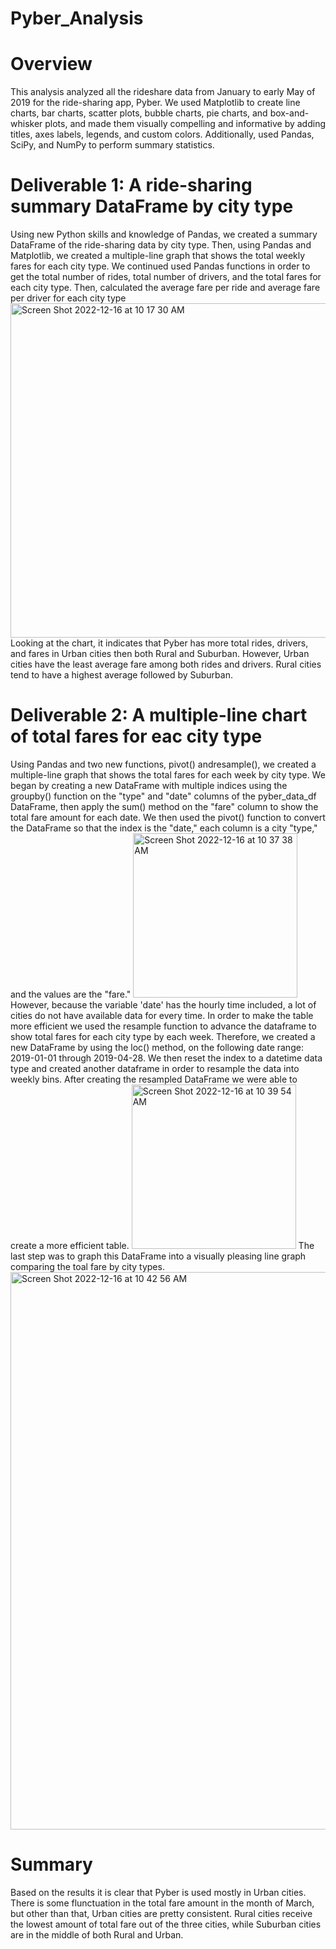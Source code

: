 # Pyber_Analysis
# Overview 
   This analysis analyzed all the rideshare data from January to early May of 2019 for the ride-sharing app, Pyber. We used Matplotlib to create line charts, bar charts, scatter plots, bubble charts, pie charts, and box-and-whisker plots, and made them visually compelling and informative by adding titles, axes labels, legends, and custom colors. Additionally, used Pandas, SciPy, and NumPy to perform summary statistics.

# Deliverable 1: A ride-sharing summary DataFrame by city type
   Using new Python skills and knowledge of Pandas, we created a summary DataFrame of the ride-sharing data by city type. Then, using Pandas and Matplotlib, we created a multiple-line graph that shows the total weekly fares for each city type. We continued used Pandas functions in order to get the total number of rides, total number of drivers, and the total fares for each city type. Then, calculated the average fare per ride and average fare per driver for each city type
<img width="535" alt="Screen Shot 2022-12-16 at 10 17 30 AM" src="https://user-images.githubusercontent.com/117120227/208163195-aecd3453-354d-422c-b9f5-27b24e78124f.png">
   Looking at the chart, it indicates that Pyber has more total rides, drivers, and fares in Urban cities then both Rural and Suburban. However, Urban cities have the least average fare among both rides and drivers. Rural cities tend to have a highest average followed by Suburban. 


# Deliverable 2: A multiple-line chart of total fares for eac city type
   Using Pandas and two new functions, pivot() andresample(), we created a multiple-line graph that shows the total fares for each week by city type. We began by creating a new DataFrame with multiple indices using the groupby() function on the "type" and "date" columns of the pyber_data_df DataFrame, then apply the sum() method on the "fare" column to show the total fare amount for each date. We then used the pivot() function to convert the DataFrame so that the index is the "date," each column is a city "type," and the values are the "fare."
<img width="263" alt="Screen Shot 2022-12-16 at 10 37 38 AM" src="https://user-images.githubusercontent.com/117120227/208166260-20b15ca0-55d3-4c7b-849c-dd22277c22e2.png">
   However, because the variable 'date' has the hourly time included, a lot of cities do not have available data for every time. In order to make the table more efficient we used the resample function to advance the dataframe to show total fares for each city type by each week. Therefore, we created a new DataFrame by using the loc() method, on the following date range: 2019-01-01 through 2019-04-28. We then reset the index to a datetime data type and created another dataframe in order to resample the data into weekly bins. After creating the resampled DataFrame we were able to create a more efficient table.
  <img width="263" alt="Screen Shot 2022-12-16 at 10 39 54 AM" src="https://user-images.githubusercontent.com/117120227/208166640-f9d6be5b-36a8-42b4-a5c7-1165f03d65ef.png">
   The last step was to graph this DataFrame into a visually pleasing line graph comparing the toal fare by city types.  
 <img width="892" alt="Screen Shot 2022-12-16 at 10 42 56 AM" src="https://user-images.githubusercontent.com/117120227/208167161-0053d62e-d62b-4112-9e6d-86c02fdc8b46.png">
 # Summary
 Based on the results it is clear that Pyber is used mostly in Urban cities. There is some flunctuation in the total fare amount in the month of March, but other than that, Urban cities are pretty consistent. Rural cities receive the lowest amount of total fare out of the three cities, while Suburban cities are in the middle of both Rural and Urban. 




